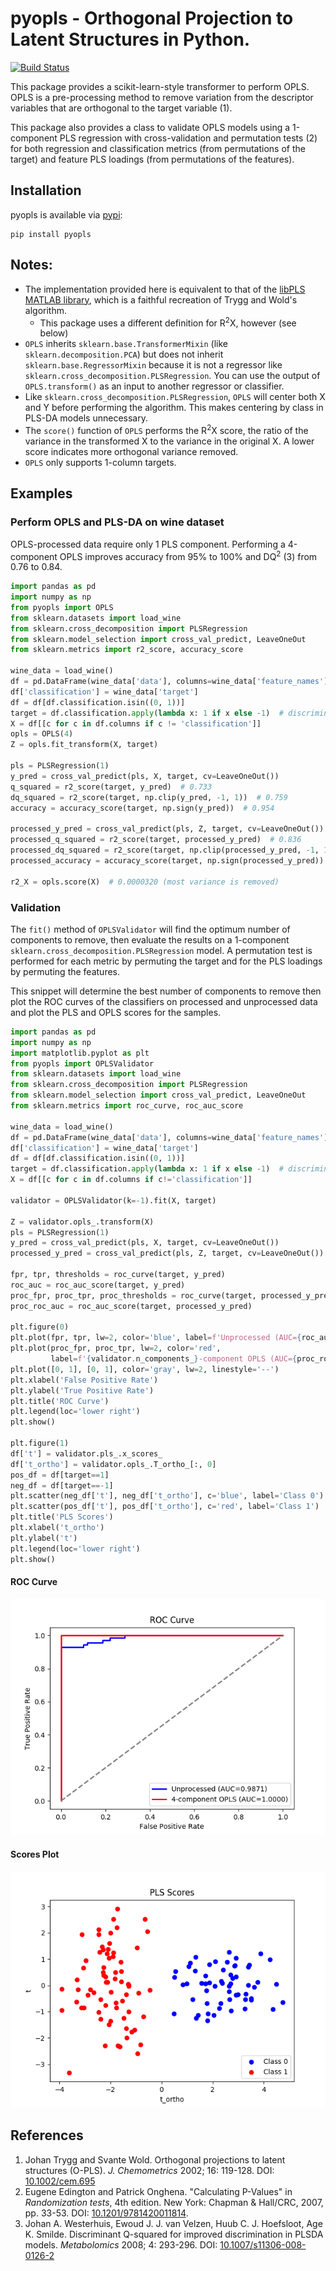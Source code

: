 # pyopls - Orthogonal Projection to Latent Structures in Python. 
[![Build Status](https://travis-ci.org/BiRG/pyopls.svg?branch=master)](https://travis-ci.org/BiRG/pyopls)

This package provides a scikit-learn-style transformer to perform OPLS.
OPLS is a pre-processing method to remove variation from the descriptor 
variables that are orthogonal to the target variable (1).

This package also provides a class to validate OPLS models using a 
1-component PLS regression with cross-validation and permutation tests (2)
for both regression and classification metrics (from permutations of the
target) and feature PLS loadings (from permutations of the features).

## Installation
pyopls is available via [pypi](https://pypi.org/project/pyopls/):
```shell
pip install pyopls
```

## Notes:
* The implementation provided here is equivalent to that of the 
  [libPLS MATLAB library](http://libpls.net/), which is a faithful
  recreation of Trygg and Wold's algorithm.
  *   This package uses a different definition for R<sup>2</sup>X, however (see
      below)
* `OPLS` inherits `sklearn.base.TransformerMixin` (like
  `sklearn.decomposition.PCA`) but does not inherit 
  `sklearn.base.RegressorMixin` because it is not a regressor like
  `sklearn.cross_decomposition.PLSRegression`. You can use the output of
  `OPLS.transform()` as an input to another regressor or classifier.
* Like `sklearn.cross_decomposition.PLSRegression`, `OPLS` will center
  both X and Y before performing the algorithm. This makes centering by
  class in PLS-DA models unnecessary.
* The `score()` function of `OPLS` performs the R<sup>2</sup>X score, the
  ratio of the variance in the transformed X to the variance in the
  original X. A lower score indicates more orthogonal variance removed.
* `OPLS` only supports 1-column targets.

## Examples
### Perform OPLS and PLS-DA on wine dataset
OPLS-processed data require only 1 PLS component. Performing a
4-component OPLS improves accuracy from 95% to 100% and DQ<sup>2</sup> (3) from 0.76
to 0.84.
```python
import pandas as pd
import numpy as np
from pyopls import OPLS
from sklearn.datasets import load_wine
from sklearn.cross_decomposition import PLSRegression
from sklearn.model_selection import cross_val_predict, LeaveOneOut
from sklearn.metrics import r2_score, accuracy_score

wine_data = load_wine()
df = pd.DataFrame(wine_data['data'], columns=wine_data['feature_names'])
df['classification'] = wine_data['target']
df = df[df.classification.isin((0, 1))]
target = df.classification.apply(lambda x: 1 if x else -1)  # discriminant for class 1 vs class 0
X = df[[c for c in df.columns if c != 'classification']]
opls = OPLS(4)
Z = opls.fit_transform(X, target)

pls = PLSRegression(1)
y_pred = cross_val_predict(pls, X, target, cv=LeaveOneOut())
q_squared = r2_score(target, y_pred)  # 0.733
dq_squared = r2_score(target, np.clip(y_pred, -1, 1))  # 0.759
accuracy = accuracy_score(target, np.sign(y_pred))  # 0.954

processed_y_pred = cross_val_predict(pls, Z, target, cv=LeaveOneOut())
processed_q_squared = r2_score(target, processed_y_pred)  # 0.836
processed_dq_squared = r2_score(target, np.clip(processed_y_pred, -1, 1))  # 0.838
processed_accuracy = accuracy_score(target, np.sign(processed_y_pred))  # 1.0

r2_X = opls.score(X)  # 0.0000320 (most variance is removed)
``` 

### Validation
The `fit()` method of `OPLSValidator` will find the optimum number of
components to remove, then evaluate the results on a 1-component
`sklearn.cross_decomposition.PLSRegression` model. A permutation test is
performed for each metric by permuting the target and for the PLS
loadings by permuting the features.
 
This snippet will determine the best number of components to remove then
plot the ROC curves of the classifiers on processed and unprocessed data
and plot the PLS and OPLS scores for the samples.

```python
import pandas as pd
import numpy as np
import matplotlib.pyplot as plt
from pyopls import OPLSValidator
from sklearn.datasets import load_wine
from sklearn.cross_decomposition import PLSRegression
from sklearn.model_selection import cross_val_predict, LeaveOneOut
from sklearn.metrics import roc_curve, roc_auc_score

wine_data = load_wine()
df = pd.DataFrame(wine_data['data'], columns=wine_data['feature_names'])
df['classification'] = wine_data['target']
df = df[df.classification.isin((0, 1))]
target = df.classification.apply(lambda x: 1 if x else -1)  # discriminant for class 1 vs class 0
X = df[[c for c in df.columns if c!='classification']]

validator = OPLSValidator(k=-1).fit(X, target)

Z = validator.opls_.transform(X)
pls = PLSRegression(1)
y_pred = cross_val_predict(pls, X, target, cv=LeaveOneOut())
processed_y_pred = cross_val_predict(pls, Z, target, cv=LeaveOneOut())

fpr, tpr, thresholds = roc_curve(target, y_pred)
roc_auc = roc_auc_score(target, y_pred)
proc_fpr, proc_tpr, proc_thresholds = roc_curve(target, processed_y_pred)
proc_roc_auc = roc_auc_score(target, processed_y_pred)

plt.figure(0)
plt.plot(fpr, tpr, lw=2, color='blue', label=f'Unprocessed (AUC={roc_auc:.4f})')
plt.plot(proc_fpr, proc_tpr, lw=2, color='red',
         label=f'{validator.n_components_}-component OPLS (AUC={proc_roc_auc:.4f})')
plt.plot([0, 1], [0, 1], color='gray', lw=2, linestyle='--')
plt.xlabel('False Positive Rate')
plt.ylabel('True Positive Rate')
plt.title('ROC Curve')
plt.legend(loc='lower right')
plt.show()

plt.figure(1)
df['t'] = validator.pls_.x_scores_
df['t_ortho'] = validator.opls_.T_ortho_[:, 0]
pos_df = df[target==1]
neg_df = df[target==-1]
plt.scatter(neg_df['t'], neg_df['t_ortho'], c='blue', label='Class 0')
plt.scatter(pos_df['t'], pos_df['t_ortho'], c='red', label='Class 1')
plt.title('PLS Scores')
plt.xlabel('t_ortho')
plt.ylabel('t')
plt.legend(loc='lower right')
plt.show()
```
#### ROC Curve
![roc curve](roc_curve.png) 
#### Scores Plot
![scores plot](scores.png)
## References
1. Johan Trygg and Svante Wold. Orthogonal projections to latent structures (O-PLS).
   *J. Chemometrics* 2002; 16: 119-128. DOI: [10.1002/cem.695](https://dx.doi.org/10.1002/cem.695)
2. Eugene Edington and Patrick Onghena. "Calculating P-Values" in *Randomization tests*, 4th edition.
   New York: Chapman & Hall/CRC, 2007, pp. 33-53. DOI: [10.1201/9781420011814](https://doi.org/10.1201/9781420011814).
3. Johan A. Westerhuis, Ewoud J. J. van Velzen, Huub C. J. Hoefsloot, Age K. Smilde. Discriminant Q-squared for 
   improved discrimination in PLSDA models. *Metabolomics* 2008; 4: 293-296. 
   DOI: [10.1007/s11306-008-0126-2](https://doi.org/10.1007/s11306-008-0126-2)
